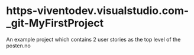 # https-viventodev.visualstudio.com-_git-MyFirstProject
An example project which contains 2 user stories as the top level of the posten.no 
